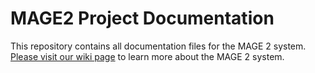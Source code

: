 # MAGE2 Project Documentation
This repository contains all documentation files for the MAGE 2 system. [Please visit our wiki page](https://github.com/Jacob-Dixon/MAGE2/wiki) to learn more about the MAGE 2 system.
